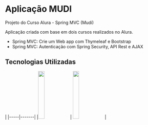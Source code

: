 # Aplicação MUDI
Projeto do Curso Alura - Spring MVC (Mudi)


Aplicação criada com base em dois cursos realizados no Alura.

* Spring MVC: Crie um Web app com Thymeleaf e Bootstrap
* Spring MVC: Autenticação com Spring Security, API Rest e AJAX

## Tecnologias Utilizadas

|
|-----|-------|
|<img src="https://getbootstrap.com.br/docs/4.1/assets/img/bootstrap-stack.png" width="20%" /> | <img src="https://lh3.googleusercontent.com/proxy/9baRK2uUuVf0XHQPG12PkGoKfGGCwdylb59urwf3k28DZyGqTIVSamtHuKVI6ev0-aXyNU3exzzScsTFb3_zg1JpFkImhTI3d6MyVzH6JsryWsDxniI75FzC2m42mH23yoA" width="20%" /> | 
